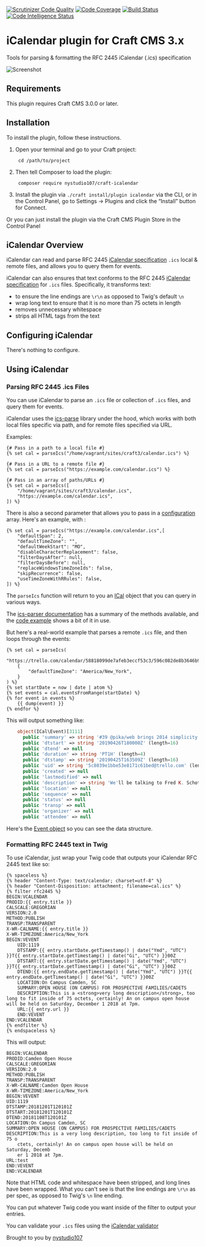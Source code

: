 [![Scrutinizer Code Quality](https://scrutinizer-ci.com/g/nystudio107/craft-icalendar/badges/quality-score.png?b=v1)](https://scrutinizer-ci.com/g/nystudio107/craft-icalendar/?branch=v1) [![Code Coverage](https://scrutinizer-ci.com/g/nystudio107/craft-icalendar/badges/coverage.png?b=v1)](https://scrutinizer-ci.com/g/nystudio107/craft-icalendar/?branch=v1) [![Build Status](https://scrutinizer-ci.com/g/nystudio107/craft-icalendar/badges/build.png?b=v1)](https://scrutinizer-ci.com/g/nystudio107/craft-icalendar/build-status/v1) [![Code Intelligence Status](https://scrutinizer-ci.com/g/nystudio107/craft-icalendar/badges/code-intelligence.svg?b=v1)](https://scrutinizer-ci.com/code-intelligence)

# iCalendar plugin for Craft CMS 3.x

Tools for parsing & formatting the RFC 2445 iCalendar (.ics) specification

![Screenshot](./resources/img/plugin-logo.png)

## Requirements

This plugin requires Craft CMS 3.0.0 or later.

## Installation

To install the plugin, follow these instructions.

1. Open your terminal and go to your Craft project:

        cd /path/to/project

2. Then tell Composer to load the plugin:

        composer require nystudio107/craft-icalendar

3. Install the plugin via `./craft install/plugin icalendar` via the CLI, or in the Control Panel, go to Settings → Plugins and click the “Install” button for Connect.

Or you can just install the plugin via the Craft CMS Plugin Store in the Control Panel

## iCalendar Overview

iCalendar can read and parse RFC 2445 [iCalendar specification](https://icalendar.org/) `.ics` local & remote files, and allows you to query them for events.

iCalendar can also ensures that text conforms to the RFC 2445 [iCalendar specification](https://icalendar.org/) for `.ics` files. Specifically, it transforms text:
 
 * to ensure the line endings are `\r\n` as opposed to Twig's default `\n`
 * wrap long text to ensure that it is no more than 75 octets in length
 * removes unnecessary whitespace
 * strips all HTML tags from the text 

## Configuring iCalendar

There's nothing to configure.

## Using iCalendar

### Parsing RFC 2445 .ics Files

You can use iCalendar to parse an `.ics` file or collection of `.ics` files, and query them for events.

iCalendar uses the [ics-parse](https://github.com/u01jmg3/ics-parser) library under the hood, which works with both local files specific via path, and for remote files specified via URL.

Examples:
```twig
{# Pass in a path to a local file #}
{% set cal = parseIcs("/home/vagrant/sites/craft3/calendar.ics") %}

{# Pass in a URL to a remote file #}
{% set cal = parseIcs("https://example.com/calendar.ics") %}

{# Pass in an array of paths/URLs #}
{% set cal = parseIcs([
    "/home/vagrant/sites/craft3/calendar.ics",
    "https://example.com/calendar.ics",
]) %}
```

There is also a second parameter that allows you to pass in a [configuration](https://github.com/u01jmg3/ics-parser/blob/master/src/ICal/ICal.php#L248) array. Here's an example, with :
```twig
{% set cal = parseIcs("https://example.com/calendar.ics",[
    "defaultSpan": 2,
    "defaultTimeZone": "",
    "defaultWeekStart": "MO",
    "disableCharacterReplacement": false,
    "filterDaysAfter": null,
    "filterDaysBefore": null,
    "replaceWindowsTimeZoneIds": false,
    "skipRecurrence": false,
    "useTimeZoneWithRRules": false,
]) %}

```
The `parseIcs` function will return to you an [ICal](https://github.com/u01jmg3/ics-parser/blob/master/src/ICal/ICal.php) object that you can query in various ways.

The [ics-parser documentation](https://github.com/u01jmg3/ics-parser#methods) has a summary of the methods available, and the [code example](https://github.com/u01jmg3/ics-parser/blob/master/examples/index.php) shows a bit of it in use.

But here's a real-world example that parses a remote `.ics` file, and then loops through the events:

```twig
{% set cal = parseIcs(
    "https://trello.com/calendar/58818099de7afeb3eccf53c3/596c082de8b3646b91fe224c/a33556c5da5218fe3ed14f368b6b77bc.ics",
    {
        "defaultTimeZone": "America/New_York",
    }
) %}
{% set startDate = now | date | atom %}
{% set events = cal.eventsFromRange(startDate) %}
{% for event in events %}
    {{ dump(event) }}
{% endfor %}
```

This will output something like:
```php
    object(ICal\Event)[3111]
      public 'summary' => string '#39 @pika/web brings 2014 simplicity to 2019 JavaScript [To Do]' (length=63)
      public 'dtstart' => string '20190426T180000Z' (length=16)
      public 'dtend' => null
      public 'duration' => string 'PT1H' (length=4)
      public 'dtstamp' => string '20190425T163509Z' (length=16)
      public 'uid' => string '5c8039e1bbe53e8171c61bed@trello.com' (length=35)
      public 'created' => null
      public 'lastmodified' => null
      public 'description' => string 'We'll be talking to Fred K. Schott https://twitter.com/FredKSchott http://fredkschott.com/about/ about @pika/web that allows us to use modern web development without a massive build/bundle step!'
      public 'location' => null
      public 'sequence' => null
      public 'status' => null
      public 'transp' => null
      public 'organizer' => null
      public 'attendee' => null
```

Here's the [Event object](https://github.com/u01jmg3/ics-parser/blob/master/src/ICal/Event.php) so you can see the data structure.

### Formatting RFC 2445 text in Twig

To use iCalendar, just wrap your Twig code that outputs your iCalendar RFC 2445 text like so:

```twig
{% spaceless %}
{% header "Content-Type: text/calendar; charset=utf-8" %}
{% header "Content-Disposition: attachment; filename=cal.ics" %}
{% filter rfc2445 %}
BEGIN:VCALENDAR
PRODID:{{ entry.title }}
CALSCALE:GREGORIAN
VERSION:2.0
METHOD:PUBLISH
TRANSP:TRANSPARENT
X-WR-CALNAME:{{ entry.title }}
X-WR-TIMEZONE:America/New_York
BEGIN:VEVENT
    UID:1119
    DTSTAMP:{{ entry.startDate.getTimestamp() | date("Ymd", "UTC") }}T{{ entry.startDate.getTimestamp() | date("Gi", "UTC") }}00Z
    DTSTART:{{ entry.startDate.getTimestamp() | date("Ymd", "UTC") }}T{{ entry.startDate.getTimestamp() | date("Gi", "UTC") }}00Z
    DTEND:{{ entry.endDate.getTimestamp() | date("Ymd", "UTC") }}T{{ entry.endDate.getTimestamp() | date("Gi", "UTC") }}00Z
    LOCATION:On Campus Camden, SC
    SUMMARY:OPEN HOUSE (ON CAMPUS) FOR PROSPECTIVE FAMILIES/CADETS
    DESCRIPTION:This is a <strong>very long description</strong>, too long to fit inside of 75 octets, certainly! An on campus open house will be held on Saturday, December 1 2018 at 7pm.
    URL:{{ entry.url }}
    END:VEVENT
END:VCALENDAR
{% endfilter %}
{% endspaceless %}
```

This will output:
```
BEGIN:VCALENDAR
PRODID:Camden Open House
CALSCALE:GREGORIAN
VERSION:2.0
METHOD:PUBLISH
TRANSP:TRANSPARENT
X-WR-CALNAME:Camden Open House
X-WR-TIMEZONE:America/New_York
BEGIN:VEVENT
UID:1119
DTSTAMP:20181201T120101Z
DTSTART:20181201T120101Z
DTEND:20181108T120101Z
LOCATION:On Campus Camden, SC
SUMMARY:OPEN HOUSE (ON CAMPUS) FOR PROSPECTIVE FAMILIES/CADETS
DESCRIPTION:This is a very long description, too long to fit inside of 75 o
	ctets, certainly! An on campus open house will be held on Saturday, Decemb
	er 1 2018 at 7pm.
URL:test
END:VEVENT
END:VCALENDAR
```

Note that HTML code and whitespace have been stripped, and long lines have been wrapped. What you can't see is that the line endings are `\r\n` as per spec, as opposed to Twig's `\n` line ending.

You can put whatever Twig code you want inside of the filter to output your entries.

You can validate your `.ics` files using the [iCalendar validator](https://icalendar.org/validator.html)

Brought to you by [nystudio107](https://nystudio107.com)
